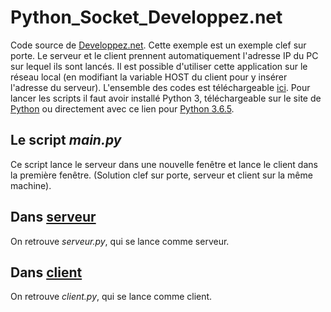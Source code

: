 # Python_Socket_Developpez.net
Code source de [Developpez.net](https://python.developpez.com/cours/apprendre-python3/?page=page_20 "Developpez.net"). Cette exemple est un exemple clef sur porte. Le serveur et le client prennent automatiquement l'adresse IP du PC sur lequel ils sont lancés. Il est possible d'utiliser cette application sur le réseau local (en modifiant la variable HOST du client pour y insérer l'adresse du serveur). L'ensemble des codes est téléchargeable [ici](https://github.com/2010019970909/Python_Socket_Developpez.net/archive/master.zip "Télécharger"). Pour lancer les scripts il faut avoir installé Python 3, téléchargeable sur le site de [Python](https://www.python.org/downloads/ "Download Python | Python.org") ou directement avec ce lien pour [Python 3.6.5](https://www.python.org/ftp/python/3.6.5/python-3.6.5.exe "Python 3.6.5 pour Windows").

## Le script _main.py_
Ce script lance le serveur dans une nouvelle fenêtre et lance le client dans la première fenêtre. (Solution clef sur porte, serveur et client sur la même machine).

## Dans [serveur](https://github.com/2010019970909/Python_Socket_Developpez.net/tree/master/serveur "Serveur")
On retrouve _serveur.py_, qui se lance comme serveur.

## Dans [client](https://github.com/2010019970909/Python_Socket_Developpez.net/tree/master/client "client")
On retrouve _client.py_, qui se lance comme client.
